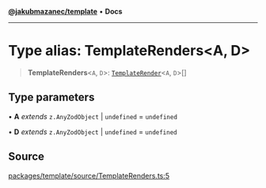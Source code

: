 [**@jakubmazanec/template**](../README.md) • **Docs**

---

# Type alias: TemplateRenders\<A, D\>

> **TemplateRenders**\<`A`, `D`\>: [`TemplateRender`](TemplateRender.md)\<`A`, `D`\>[]

## Type parameters

• **A** _extends_ `z.AnyZodObject` \| `undefined` = `undefined`

• **D** _extends_ `z.AnyZodObject` \| `undefined` = `undefined`

## Source

[packages/template/source/TemplateRenders.ts:5](https://github.com/jakubmazanec/tools/blob/2f8bfe433bf76006231c1e3b5197238029672b8c/packages/template/source/TemplateRenders.ts#L5)
